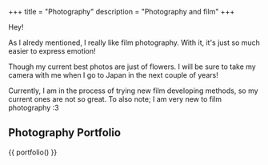+++
title = "Photography"
description = "Photography and film"
+++

Hey!

As I alredy mentioned, I really like film photography. With it, it's just so much easier to express emotion!

Though my current best photos are just of flowers. I will be sure to take my camera with me when I go to Japan in the next couple of years!

Currently, I am in the process of trying new film developing methods, so my current ones are not so great. To also note; I am very new to film photography :3

## Photography Portfolio

{{ portfolio() }}
